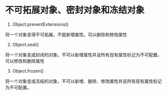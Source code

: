 # 不可拓展对象、密封对象和冻结对象

1. Object.preventExtensions()

将一个对象变得不可拓展，不能新增属性。可以删除和修改属性

2. Object.seal()

将一个对象变成封闭的对象，不可以新增属性并且所有现有属性标记为不可配置，可以修改和删除属性

3. Object.frozen()

将一个对象变成冻结的对象，不可以新增、删除、修改属性并且所有现有属性标记为不可配置。